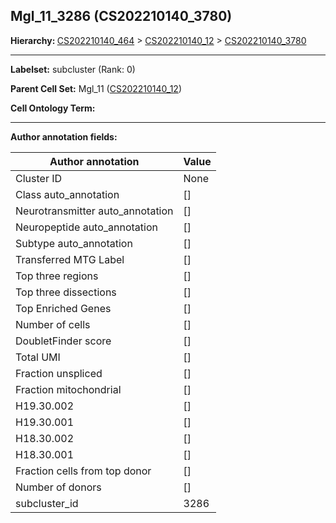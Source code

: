 ## Mgl_11_3286 (CS202210140_3780)
<b>Hierarchy: </b>
[CS202210140_464](https://purl.brain-bican.org/taxonomy/CS202210140#CS202210140_464) >
[CS202210140_12](https://purl.brain-bican.org/taxonomy/CS202210140#CS202210140_12) >
[CS202210140_3780](https://purl.brain-bican.org/taxonomy/CS202210140#CS202210140_3780)

---


**Labelset:** subcluster (Rank: 0)

**Parent Cell Set:** Mgl_11 ([CS202210140_12](https://purl.brain-bican.org/taxonomy/CS202210140#CS202210140_12))



**Cell Ontology Term:** 

[MARKER GENES.]: #


---

[TRANSFERRED ANNOTATIONS.]: #


[AUTHOR ANNOTATION FIELDS.]: #


**Author annotation fields:**

| Author annotation | Value |
|-------------------|-------|
|Cluster ID|None|
|Class auto_annotation|[]|
|Neurotransmitter auto_annotation|[]|
|Neuropeptide auto_annotation|[]|
|Subtype auto_annotation|[]|
|Transferred MTG Label|[]|
|Top three regions|[]|
|Top three dissections|[]|
|Top Enriched Genes|[]|
|Number of cells|[]|
|DoubletFinder score|[]|
|Total UMI|[]|
|Fraction unspliced|[]|
|Fraction mitochondrial|[]|
|H19.30.002|[]|
|H19.30.001|[]|
|H18.30.002|[]|
|H18.30.001|[]|
|Fraction cells from top donor|[]|
|Number of donors|[]|
|subcluster_id|3286|
